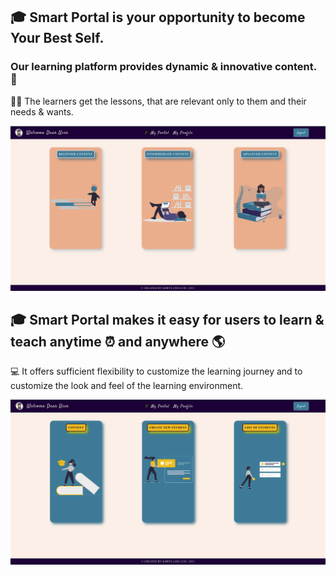 ## &#127891; Smart Portal is your opportunity to become Your Best Self.

### Our learning platform provides dynamic & innovative content. &#128214;

&#128104;&#8205;&#127891; The learners get the lessons, that are relevant only to them and their needs & wants.

![portalPage](/src/img/portal-img-readme.png)

## &#127891; Smart Portal makes it easy for users to learn & teach anytime &#9200; and anywhere &#127758;

&#128187; It offers sufficient flexibility to customize the learning journey and to customize the look and feel of the learning environment.

![portalExample](/src/img/readme-img2.png)
